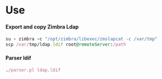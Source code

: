 # Use

#### Export and copy Zimbra Ldap


```ruby
su - zimbra -c "/opt/zimbra/libexec/zmslapcat -c /var/tmp"
scp /var/tmp/ldap.ldif root@remoteServer:/path
```


#### Parser ldif 

```ruby
./parser.pl ldap.ldif
```
